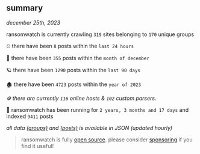 
## summary
_december 25th, 2023_

ransomwatch is currently crawling `319` sites belonging to `170` unique groups

⏲ there have been `8` posts within the `last 24 hours`

🦈 there have been `355` posts within the `month of december`

🪐 there have been `1290` posts within the `last 90 days`

🏚 there have been `4723` posts within the `year of 2023`

_⚙️ there are currently `116` online hosts & `102` custom parsers._

🦕 ransomwatch has been running for `2 years, 3 months and 17 days` and indexed `9411` posts

_all data  [(groups)](http://ransomwhat.telemetry.ltd/groups) and [(posts)](http://ransomwhat.telemetry.ltd/posts) is available in JSON (updated hourly)_

> ransomwatch is fully [open source](https://github.com/joshhighet/ransomwatch#ransomwatch--). please consider [sponsoring](https://github.com/sponsors/joshhighet) if you find it useful!
